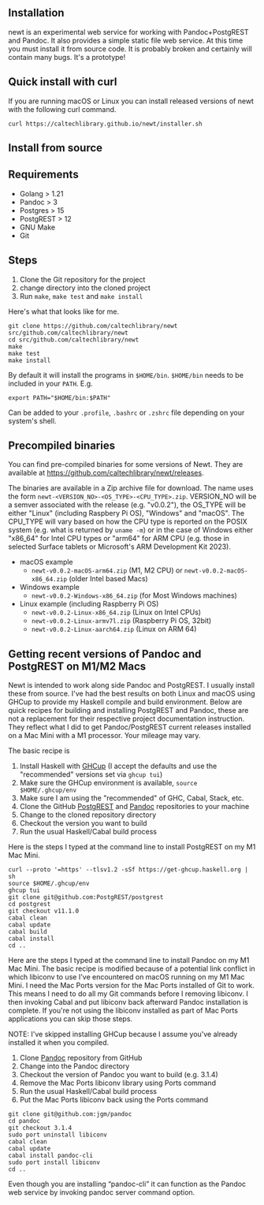 
Installation
------------

newt is an experimental web service for working with Pandoc+PostgREST and Pandoc. It also provides a simple static file web service. At this time you must install it from source code. It is probably broken and certainly will contain many bugs. It's a prototype!

Quick install with curl
-----------------------

If you are running macOS or Linux you can install released versions of newt
with the following curl command.

~~~
curl https://caltechlibrary.github.io/newt/installer.sh
~~~

Install from source
-------------------

## Requirements

- Golang > 1.21
- Pandoc > 3
- Postgres > 15
- PostgREST > 12
- GNU Make
- Git

## Steps

1. Clone the Git repository for the project
2. change directory into the cloned project
3. Run `make`, `make test` and `make install`

Here's what that looks like for me.

~~~
git clone https://github.com/caltechlibrary/newt src/github.com/caltechlibrary/newt
cd src/github.com/caltechlibrary/newt
make
make test
make install
~~~

By default it will install the programs in `$HOME/bin`. `$HOME/bin` needs
to be included in your `PATH`. E.g.

~~~
export PATH="$HOME/bin:$PATH"
~~~

Can be added to your `.profile`, `.bashrc` or `.zshrc` file depending on your system's shell.

## Precompiled binaries

You can find pre-compiled binaries for some versions of Newt. They are available at <https://github.com/caltechlibrary/newt/releases>.

The binaries are available in a Zip archive file for download. The name uses the form `newt-<VERSION_NO>-<OS_TYPE>-<CPU_TYPE>.zip`. VERSION_NO will be a semver associated with the release (e.g. "v0.0.2"), the OS_TYPE will be either "Linux" (including Raspbery Pi OS), "Windows" and "macOS". The CPU_TYPE will vary based on how the CPU type is reported on the POSIX system (e.g. what is returned by `uname -m`) or in the case of Windows either "x86_64" for Intel CPU types or "arm64" for ARM CPU (e.g. those in selected Surface tablets or Microsoft's ARM Development Kit 2023).

- macOS example
    - `newt-v0.0.2-macOS-arm64.zip` (M1, M2 CPU) or `newt-v0.0.2-macOS-x86_64.zip` (older Intel based Macs)
- Windows example
    - `newt-v0.0.2-Windows-x86_64.zip` (for Most Windows machines)
- Linux example (including Raspberry Pi OS)
    - `newt-v0.0.2-Linux-x86_64.zip` (Linux on Intel CPUs)
    - `newt-v0.0.2-Linux-armv7l.zip` (Raspberry Pi OS, 32bit)
    - `newt-v0.0.2-Linux-aarch64.zip` (Linux on ARM 64)

## Getting recent versions of Pandoc and PostgREST on M1/M2 Macs

Newt is intended to work along side Pandoc and PostgREST. I usually install these from source.  I've had the best results on both Linux and macOS using GHCup to provide my Haskell compile and build environment.  Below are quick recipes for building and installing PostgREST and Pandoc, these are not a replacement for their respective project documentation instruction. They reflect what I did to get Pandoc/PostgREST current releases installed on a Mac Mini with a M1 processor. Your mileage may vary.

The basic recipe is

1. Install Haskell with [GHCup](https://www.haskell.org/ghcup/) (I accept the defaults and use the "recommended" versions set via `ghcup tui`)
2. Make sure the GHCup environment is available, `source $HOME/.ghcup/env`
3. Make sure I am using the "recommended" of GHC, Cabal, Stack, etc.
4. Clone the GitHub [PostgREST](https://github.com/PostgREST/postgrest) and  [Pandoc](https://github.com/jgm/pandoc) repositories to your machine
5. Change to the cloned repository directory
6. Checkout the version you want to build
7. Run the usual Haskell/Cabal build process

Here is the steps I typed at the command line to install PostgREST on my M1 Mac Mini.

~~~
curl --proto '=https' --tlsv1.2 -sSf https://get-ghcup.haskell.org | sh
source $HOME/.ghcup/env
ghcup tui
git clone git@github.com:PostgREST/postgrest
cd postgrest
git checkout v11.1.0
cabal clean
cabal update
cabal build
cabal install
cd ..
~~~

Here are the steps I typed at the command line to install Pandoc on my M1 Mac Mini. The basic recipe is modified because of a potential link conflict in which libiconv to use I've encountered on macOS running on my M1 Mac Mini.  I need the Mac Ports version for the Mac Ports installed of Git to work. This means I need to do all my Git commands before I removing libiconv. I then invoking Cabal and put libiconv back afterward Pandoc installation is complete. If you're not using the libiconv installed as part of Mac Ports applications you can skip those steps.

NOTE: I've skipped installing GHCup because I assume you've already installed it when you compiled.

1. Clone [Pandoc](https://github.com/jgm/pandoc) repository from GitHub
2. Change into the Pandoc directory
3. Checkout the version of Pandoc you want to build (e.g. 3.1.4)
4. Remove the Mac Ports libiconv library using Ports command
5. Run the usual Haskell/Cabal build process
6. Put the Mac Ports libiconv back using the Ports command


~~~
git clone git@github.com:jgm/pandoc
cd pandoc
git checkout 3.1.4
sudo port uninstall libiconv
cabal clean
cabal update
cabal install pandoc-cli
sudo port install libiconv
cd ..
~~~

Even though you are installing “pandoc-cli” it can function as the Pandoc web service by invoking pandoc server command option.
